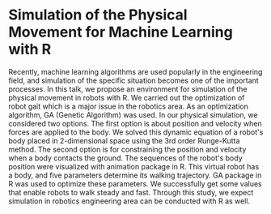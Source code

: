 # Simulation of the Physical Movement for Machine Learning with R

Recently, machine learning algorithms are used popularly in the engineering field, and simulation of the specific situation becomes one of the important processes. In this talk, we propose an environment for simulation of the physical movement in robots with R. We carried out the optimization of robot gait which is a major issue in the robotics area. As an optimization algorithm, GA (Genetic Algorithm) was used. In our physical simulation, we considered two options. The first option is about position and velocity when forces are applied to the body. We solved this dynamic equation of a robot's body placed in 2-dimensional space using the 3rd order Runge-Kutta method. The second option is for constraining the position and velocity when a body contacts the ground. The sequences of the robot's body position were visualized with animation package in R. This virtual robot has a body, and five parameters determine its walking trajectory. GA package in R was used to optimize these parameters. We successfully get some values that enable robots to walk steady and fast. Through this study, we expect simulation in robotics engineering area can be conducted with R as well.
